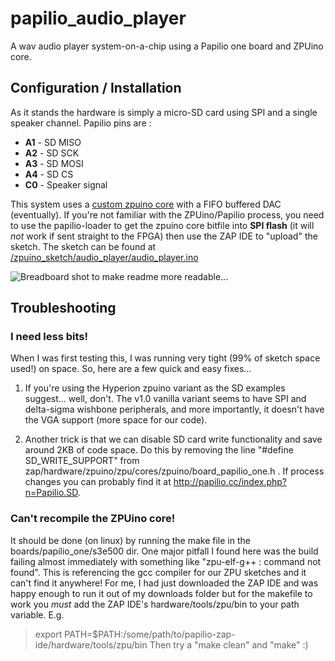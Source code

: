 papilio_audio_player
====================

A wav audio player system-on-a-chip using a Papilio one board and ZPUino core.

## Configuration / Installation
As it stands the hardware is simply a micro-SD card using SPI and a single speaker channel. Papilio pins are :
* **A1** - SD MISO
* **A2** - SD SCK
* **A3** - SD MOSI
* **A4** - SD CS
* **C0** - Speaker signal

This system uses a [custom zpuino core](https://github.com/cramsay/papilio_audio_player/blob/master/bitfiles/zpuino_papilio_one_500k_custom.bit) with a FIFO buffered DAC (eventually).
If you're not familiar with the ZPUino/Papilio process, you need to use the papilio-loader to get the zpuino core bitfile into **SPI flash** (it will _not_ work if sent straight to the FPGA) then use the ZAP IDE to "upload" the sketch. 
The sketch can be found at [/zpuino_sketch/audio_player/audio_player.ino](https://github.com/cramsay/papilio_audio_player/blob/master/zpuino_sketch/audio_player/audio_player.ino)

![Breadboard shot to make readme more readable...](http://cramsay.co.uk/blog/wp-content/uploads/2014/05/P1000470.jpg)

## Troubleshooting
### I need less bits!
When I was first testing this, I was running very tight (99% of sketch space used!) on space.
So, here are a few quick and easy fixes... 

1. If you're using the Hyperion zpuino variant as the SD examples suggest... well, don't.
   The v1.0 vanilla variant seems to have SPI and delta-sigma wishbone peripherals, and more
   importantly, it doesn't have the VGA support (more space for our code).

2. Another trick is that we can disable SD card write functionality and save around 2KB of
   code space. Do this by removing the line "#define SD_WRITE_SUPPORT" from
   zap/hardware/zpuino/zpu/cores/zpuino/board_papilio_one.h . If process changes you can
   probably find it at http://papilio.cc/index.php?n=Papilio.SD.

### Can't recompile the ZPUino core!
It should be done (on linux) by running the make file in the boards/papilio_one/s3e500 dir.
One major pitfall I found here was the build failing almost immediately with something like
"zpu-elf-g++ : command not found". This is referencing the gcc compiler for our ZPU sketches
and it can't find it anywhere! For me, I had just downloaded the ZAP IDE and was happy enough
to run it out of my downloads folder but for the makefile to work you _must_ add the ZAP IDE's
hardware/tools/zpu/bin to your path variable. E.g.
>export PATH=$PATH:/some/path/to/papilio-zap-ide/hardware/tools/zpu/bin
Then try a "make clean" and "make" :)
